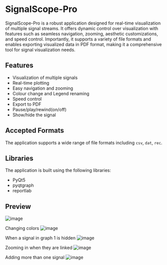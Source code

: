 # SignalScope-Pro
SignalScope-Pro is a robust application designed for real-time visualization of multiple signal streams. It offers dynamic control over visualization with features such as seamless navigation, zooming, aesthetic customizations, and speed control. Importantly, it supports a variety of file formats and enables exporting visualized data in PDF format, making it a comprehensive tool for signal visualization needs.

## Features
- Visualization of multiple signals
- Real-time plotting
- Easy navigation and zooming
- Colour change and Legend renaming
- Speed control
- Export to PDF
- Pause/play/rewind(on/off)
- Show/hide the signal

## Accepted Formats
The application supports a wide range of file formats including `csv`, `dat`, `rec`.

## Libraries
The application is built using the following libraries:
- PyQt5
- pyqtgraph
- reportlab


## Preview
![image](https://github.com/sbme-tutorials/task1-signal-viewer-dsp_fall23_task1_team_5/assets/115111861/6ec2117b-b020-4ff1-82d5-77a9f985835b)


Changing colors
![image](https://github.com/abdallahahmed11/SignalScope-Pro/blob/main/img2.png)

When a signal in graph 1 is hidden
![image](https://github.com/sbme-tutorials/task1-signal-viewer-dsp_fall23_task1_team_5/assets/115111861/0dba0c58-8283-4533-8911-26febdb9222d)

Zooming in when they are linked
![image](https://github.com/sbme-tutorials/task1-signal-viewer-dsp_fall23_task1_team_5/assets/115111861/ab18e021-1a1f-4541-832d-a4cebcb24d05)

Adding more than one signal
![image](https://github.com/sbme-tutorials/task1-signal-viewer-dsp_fall23_task1_team_5/assets/115111861/c584f667-80bc-46bf-9231-87c9b7a5ea8b)

